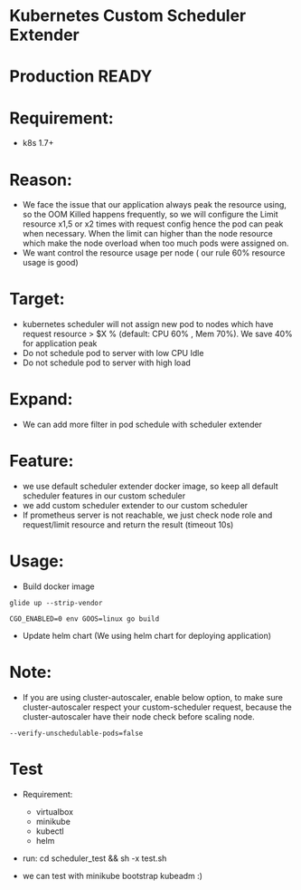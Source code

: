 # Kubernetes Custom Scheduler Extender

# Production READY

# Requirement:

 - k8s 1.7+

# Reason:
 - We face the issue that our application always peak the resource using, so the OOM Killed happens frequently, so we will configure the Limit resource x1,5 or x2 times with request config hence the pod can peak when necessary. When the limit can higher than the node resource which make the node overload when too much pods were assigned on.
 - We want control the resource usage per node ( our rule 60% resource usage is good)
 
# Target:
- kubernetes scheduler will not assign new pod to nodes which have request resource > $X % (default: CPU 60% , Mem 70%). We save 40% for application peak
- Do not schedule pod to server with low CPU Idle
- Do not schedule pod to server with high load

# Expand:
- We can add more filter in pod schedule with scheduler extender

# Feature:
- we use default scheduler extender docker image, so keep all default scheduler features in our custom scheduler
- we add custom scheduler extender to our custom scheduler
- If prometheus server is not reachable, we just check node role and request/limit resource and return the result (timeout 10s)

# Usage:
- Build docker image

```
glide up --strip-vendor

CGO_ENABLED=0 env GOOS=linux go build

```

- Update helm chart (We using helm chart for deploying application)

# Note: 
- If you are using cluster-autoscaler, enable below option, to make sure cluster-autoscaler respect your custom-scheduler request, because the cluster-autoscaler have their node check before scaling node.

```
--verify-unschedulable-pods=false
```

# Test
- Requirement:
	+ virtualbox
	+ minikube
	+ kubectl
	+ helm
	
- run: cd scheduler_test && sh -x test.sh

- we can test with minikube bootstrap kubeadm :) 